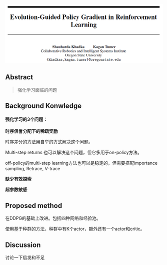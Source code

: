 ![image.png](assets/image-20210713173245-c9ofl4o.png)

## Abstract

> 强化学习面临的问题
>

## Background Konwledge

#### 强化学习的3个问题：

**时序信誉分配下的稀疏奖励**

时序差分的方法用自举的方式解决这个问题。

Multi-step returns 也可以解决这个问题，但它多用于on-policy方法。

off-policy的multi-step learning方法也可以是稳定的，但需要搭配importance sampling, Retrace, V-trace

**缺少有效探索**

**超参数敏感**

## Proposed method

在DDPG的基础上改进。包括四种网络和经验池。

使用基于种群的方法，种群中有K个actor，额外还有一个actor和critic。

## Discussion

讨论一下启发和不足